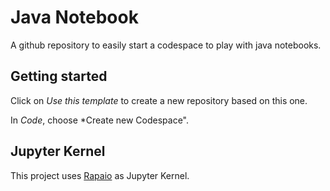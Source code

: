 # Java Notebook

A github repository to easily start a codespace to play with java notebooks.

## Getting started

Click on *Use this template* to create a new repository based on this one.

In *Code*, choose *Create new Codespace".

## Jupyter Kernel

This project uses [Rapaio](https://github.com/padreati/rapaio-jupyter-kernel) as Jupyter Kernel.
